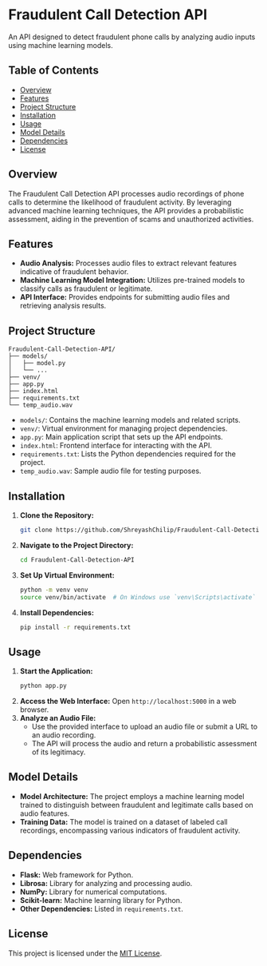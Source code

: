 # Fraudulent Call Detection API

An API designed to detect fraudulent phone calls by analyzing audio inputs using machine learning models.

## Table of Contents

- [Overview](#overview)
- [Features](#features)
- [Project Structure](#project-structure)
- [Installation](#installation)
- [Usage](#usage)
- [Model Details](#model-details)
- [Dependencies](#dependencies)
- [License](#license)

## Overview

The Fraudulent Call Detection API processes audio recordings of phone calls to determine the likelihood of fraudulent activity. By leveraging advanced machine learning techniques, the API provides a probabilistic assessment, aiding in the prevention of scams and unauthorized activities.

## Features

- **Audio Analysis:** Processes audio files to extract relevant features indicative of fraudulent behavior.
- **Machine Learning Model Integration:** Utilizes pre-trained models to classify calls as fraudulent or legitimate.
- **API Interface:** Provides endpoints for submitting audio files and retrieving analysis results.

## Project Structure

```
Fraudulent-Call-Detection-API/
├── models/
│   ├── model.py
│   └── ...
├── venv/
├── app.py
├── index.html
├── requirements.txt
└── temp_audio.wav
```

- `models/`: Contains the machine learning models and related scripts.
- `venv/`: Virtual environment for managing project dependencies.
- `app.py`: Main application script that sets up the API endpoints.
- `index.html`: Frontend interface for interacting with the API.
- `requirements.txt`: Lists the Python dependencies required for the project.
- `temp_audio.wav`: Sample audio file for testing purposes.

## Installation

1. **Clone the Repository:**
   ```bash
   git clone https://github.com/ShreyashChilip/Fraudulent-Call-Detection-API.git
   ```
2. **Navigate to the Project Directory:**
   ```bash
   cd Fraudulent-Call-Detection-API
   ```
3. **Set Up Virtual Environment:**
   ```bash
   python -m venv venv
   source venv/bin/activate  # On Windows use `venv\Scripts\activate`
   ```
4. **Install Dependencies:**
   ```bash
   pip install -r requirements.txt
   ```

## Usage

1. **Start the Application:**
   ```bash
   python app.py
   ```
2. **Access the Web Interface:** Open `http://localhost:5000` in a web browser.
3. **Analyze an Audio File:**
   - Use the provided interface to upload an audio file or submit a URL to an audio recording.
   - The API will process the audio and return a probabilistic assessment of its legitimacy.

## Model Details

- **Model Architecture:** The project employs a machine learning model trained to distinguish between fraudulent and legitimate calls based on audio features.
- **Training Data:** The model is trained on a dataset of labeled call recordings, encompassing various indicators of fraudulent activity.

## Dependencies

- **Flask:** Web framework for Python.
- **Librosa:** Library for analyzing and processing audio.
- **NumPy:** Library for numerical computations.
- **Scikit-learn:** Machine learning library for Python.
- **Other Dependencies:** Listed in `requirements.txt`.

## License

This project is licensed under the [MIT License](LICENSE).
